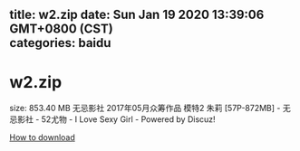 
title: w2.zip
date: Sun Jan 19 2020 13:39:06 GMT+0800 (CST)    
categories: baidu
---

# w2.zip
size: 853.40 MB
 无忌影社 2017年05月众筹作品 模特2 朱莉 [57P-872MB] - 无忌影社 - 52尤物 - I Love Sexy Girl - Powered by Discuz!
 

[How to download](https://bpcam.bemobtrk.com/go/2ceec3aa-1ca2-46d6-b9ff-aaa5c184517c?jno=58)